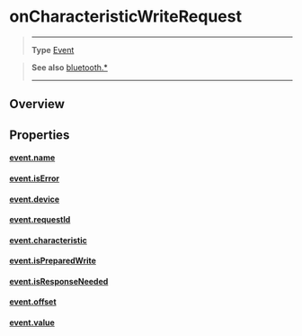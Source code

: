 # onCharacteristicWriteRequest

> --------------------- ------------------------------------------------------------------------------------------
> __Type__              [Event](https://docs.coronalabs.com/api/type/Event.html)


> __See also__          [bluetooth.*](/plugin/bluetooth/)
> --------------------- ------------------------------------------------------------------------------------------

## Overview

## Properties

#### [event.name](/plugin/bluetooth/type/Server/event/onCharacteristicWriteRequest/name)

#### [event.isError](/plugin/bluetooth/type/Server/event/onCharacteristicWriteRequest/isError)

#### [event.device](/plugin/bluetooth/type/Server/event/onCharacteristicWriteRequest/device)

#### [event.requestId](/plugin/bluetooth/type/Server/event/onCharacteristicWriteRequest/requestId)

#### [event.characteristic](/plugin/bluetooth/type/Server/event/onCharacteristicWriteRequest/characteristic)

#### [event.isPreparedWrite](/plugin/bluetooth/type/Server/event/onCharacteristicWriteRequest/isPreparedWrite)

#### [event.isResponseNeeded](/plugin/bluetooth/type/Server/event/onCharacteristicWriteRequest/isResponseNeeded)

#### [event.offset](/plugin/bluetooth/type/Server/event/onCharacteristicWriteRequest/offset)

#### [event.value](/plugin/bluetooth/type/Server/event/onCharacteristicWriteRequest/value)